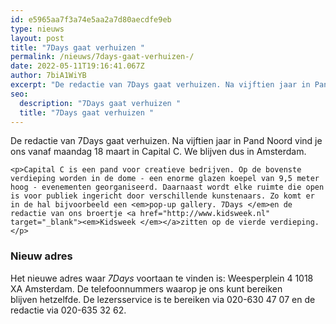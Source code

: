 ```yaml
---
id: e5965aa7f3a74e5aa2a7d80aecdfe9eb
type: nieuws
layout: post
title: "7Days gaat verhuizen "
permalink: /nieuws/7days-gaat-verhuizen-/
date: 2022-05-11T19:16:41.067Z
author: 7biA1WiYB
excerpt: "De redactie van 7Days gaat verhuizen. Na vijftien jaar in Pand Noord vind je ons vanaf maandag 18 maart in Capital C. We blijven dus in Amsterdam.  "
seo:
  description: "7Days gaat verhuizen "
  title: "7Days gaat verhuizen "
---
```

De redactie van 7Days gaat verhuizen. Na vijftien jaar in Pand Noord vind je ons vanaf maandag 18 maart in Capital C. We blijven dus in Amsterdam.  

    <p>Capital C is een pand voor creatieve bedrijven. Op de bovenste verdieping worden in de dome - een enorme glazen koepel van 9,5 meter hoog - evenementen georganiseerd. Daarnaast wordt elke ruimte die open is voor publiek ingericht door verschillende kunstenaars. Zo komt er in de hal bijvoorbeeld een <em>pop-up gallery. 7Days </em>en de redactie van ons broertje <a href="http://www.kidsweek.nl" target="_blank"><em>Kidsweek </em></a>zitten op de vierde verdieping.</p>
<h3>Nieuw adres</h3>
<p>Het nieuwe adres waar <em>7Days </em>voortaan te vinden is: Weesperplein 4 1018 XA Amsterdam. De telefoonnummers waarop je ons kunt bereiken blijven hetzelfde. De lezersservice is te bereiken via 020-630 47 07 en de redactie via 020-635 32 62.</p>  
